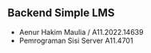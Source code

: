  ## Backend Simple LMS
  - Aenur Hakim Maulia / A11.2022.14639
  - Pemrograman Sisi Server A11.4701

